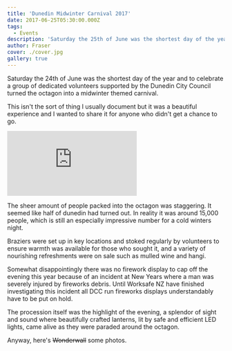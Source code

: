 ```yaml
---
title: 'Dunedin Midwinter Carnival 2017'
date: 2017-06-25T05:30:00.000Z
tags:
  - Events
description: 'Saturday the 25th of June was the shortest day of the year and to celebrate a group of dedicated volunteers supported by the Dunedin City Council turned the octagon into a midwinter themed carnival. Check out my photos and videos!'
author: Fraser
cover: ./cover.jpg
gallery: true
---
```


Saturday the 24th of June was the shortest day of the year and to celebrate a group of dedicated volunteers supported by the Dunedin City Council turned the octagon into a midwinter themed carnival.

This isn't the sort of thing I usually document but it was a beautiful experience and I wanted to share it for anyone who didn't get a chance to go.

<div className="youtubeEmbed">
  <iframe src="https://www.youtube.com/embed/dlplX0ayIzs/?autoplay=0&amp;autohide=1&amp;vq=hd720&amp;start=" frameBorder="0" allowFullscreen="yes"></iframe>
</div>

The sheer amount of people packed into the octagon was staggering. It seemed like half of dunedin had turned out. In reality it was around 15,000 people, which is still an especially impressive number for a cold winters night.

Braziers were set up in key locations and stoked regularly by volunteers to ensure warmth was available for those who sought it, and a variety of nourishing refreshments were on sale such as mulled wine and hangi.

Somewhat disappointingly there was no firework display to cap off the evening this year because of an incident at New Years where a man was severely injured by fireworks debris. Until Worksafe NZ have finished investigating this incident all DCC run fireworks displays understandably have to be put on hold.

The procession itself was the highlight of the evening, a splendor of sight and sound where beautifully crafted lanterns, lit by safe and efficient LED lights, came alive as they were paraded around the octagon.

Anyway, here's ~~Wonderwall~~ some photos.
